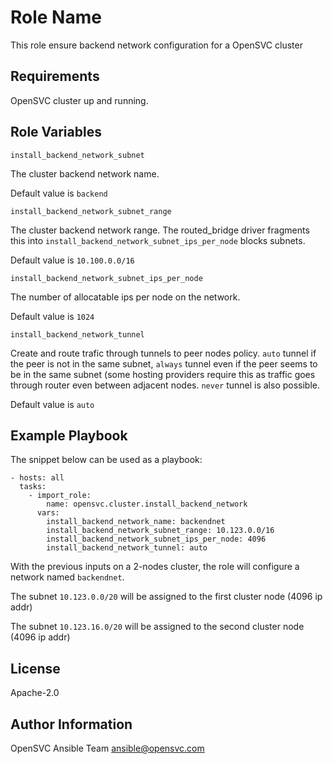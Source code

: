 Role Name
=========

This role ensure backend network configuration for a OpenSVC cluster

Requirements
------------

OpenSVC cluster up and running.

Role Variables
--------------

`install_backend_network_subnet`

The cluster backend network name.

Default value is `backend`

`install_backend_network_subnet_range`

The cluster backend network range. The routed_bridge driver fragments this into `install_backend_network_subnet_ips_per_node` blocks subnets.

Default value is `10.100.0.0/16`

`install_backend_network_subnet_ips_per_node`

The number of allocatable ips per node on the network.

Default value is `1024`

`install_backend_network_tunnel`

Create and route trafic through tunnels to peer nodes policy. `auto` tunnel if the peer is not in the same subnet, `always` tunnel even if the peer seems to be in the same subnet (some hosting providers require this as traffic goes through router even between adjacent nodes. `never` tunnel is also possible.

Default value is `auto`

Example Playbook
----------------

The snippet below can be used as a playbook:

    - hosts: all
      tasks:
        - import_role:
            name: opensvc.cluster.install_backend_network
          vars:
            install_backend_network_name: backendnet
            install_backend_network_subnet_range: 10.123.0.0/16
            install_backend_network_subnet_ips_per_node: 4096
            install_backend_network_tunnel: auto

With the previous inputs on a 2-nodes cluster, the role will configure a network named `backendnet`.

The subnet `10.123.0.0/20` will be assigned to the first cluster node (4096 ip addr)

The subnet `10.123.16.0/20` will be assigned to the second cluster node (4096 ip addr)

License
-------

Apache-2.0

Author Information
------------------

OpenSVC Ansible Team <ansible@opensvc.com>
